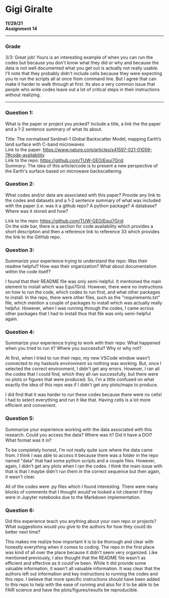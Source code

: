 # Gigi Giralte
**11/29/21** \
**Assignment 14**
___
### Grade
3/3: Great job!  Yours is an interesting example of when you can run the codes but because you don't know what they did or why and because the data is not well documented what you get out is actually not really usable.   I'll note that they probably didn't include cells because they were expecting you to run the scripts all at once from command line. But I agree that can make it harder to walk through at first.  Its also a very common issue that people who write codes leave out a lot of critical steps in their instructions without realizing. 
___

### Question 1:
What is the paper or project you picked? Include a title, a link the the paper and a 1-2 sentence summary of what its about.

Title: The normalised Sentinel-1 Global Backscatter Model, mapping Earth’s land surface with C-band microwaves \
Link to the paper: https://www.nature.com/articles/s41597-021-01059-7#code-availability \
Link to the repo: https://github.com/TUW-GEO/Equi7Grid \
Summary: The idea of this article/code is to present a new perspective of the Earth's surface based on microwave backscattering.

### Question 2:
What codes and/or data are associated with this paper? Provide any link to the codes and datasets and a 1-2 sentence summary of what was included with the paper (i.e. was it a github repo? A python package? A database? Where was it stored and how?

Link to the repo: https://github.com/TUW-GEO/Equi7Grid \
On the side bar, there is a section for code availability which provides a short description and then a reference link to reference 33 which provides the link to the GitHub repo.

### Question 3:
Summarize your experience trying to understand the repo: Was their readme helpful? How was their organization? What about documentation within the code itself?

I found that their README file was only semi-helpful. It mentioned the main element to install which was Equi7Grid. However, there were no instructions on how to run the code, which codes to run first, and what other packages to install. In the repo, there were other files, such as the "requirements.txt" file, which mention a couple of packages to install which was actually really helpful. However, when I was running through the codes, I came across other packages that I had to install thus that file was only semi-helpful again.

### Question 4:
Summarize your experience trying to work with their repo: What happened when you tried to run it? Where you successful? Why or why not?

At first, when I tried to run their repo, my new VSCode window wasn't connected to my hastools environment so nothing was working. But, once I selected the correct environment, I didn't get any errors. However, I ran all the codes that I could find, which they all ran successfully, but there were no plots or figures that were produced. So, I'm a little confused on what exactly the idea of this repo was if I didn't get any plots/maps to produce.

I did find that it was harder to run these codes because there were no cells! I had to select everything and run it like that. Having cells is a lot more efficient and convenient.

### Question 5:
Summarize your experience working with the data associated with this research. Could you access the data? Where was it? Did it have a DOI? What format was it in?

To be completely honest, I'm not really quite sure where the data came from. I think I was able to access it because there was a folder in the repo named "data" that had some python scripts and a couple files. However, again, I didn't get any plots when I ran the codes. I think the main issue with that is that I maybe didn't run them in the correct sequence but then again, it wasn't clear.

All of the codes were .py files which I found interesting. There were many blocks of comments that I thought would've looked a lot cleaner if they were in Jupyter notebooks due to the Markdown implementation.

### Question 6:
Did this experience teach you anything about your own repo or projects? What suggestions would you give to the authors for how they could do better next time?

This makes me realize how important it is to be thorough and clear with honestly everything when it comes to coding. The repo in the first place was kind of all over the place because it didn't seem very organized. Like mentioned previously, I also thought that the README file wasn't as efficient and effective as it could've been. While it did provide some valuable information, it wasn't all valuable information. It was clear that the authors left out information and key instructions to running the codes and this repo. I believe that more specific instructions should have been added to this repo to help with the ease of running and also for it to be able to be FAIR science and have the plots/figures/results be reproducible. 
